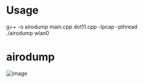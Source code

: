 # Usage
g++ -o airodump main.cpp dot11.cpp -lpcap -pthread  
./airodump wlan0 
# airodump
![image](https://user-images.githubusercontent.com/61967756/99648145-0dce0a80-2a96-11eb-891a-ee6affced6d0.png)

